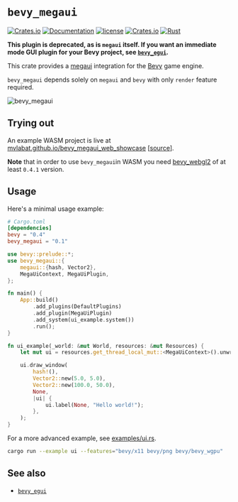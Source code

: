 # `bevy_megaui`

[![Crates.io](https://img.shields.io/crates/v/bevy_megaui.svg)](https://crates.io/crates/bevy_megaui)
[![Documentation](https://docs.rs/bevy_megaui/badge.svg)](https://docs.rs/bevy_megaui)
[![license](https://img.shields.io/badge/license-MIT-blue.svg)](https://github.com/bevyengine/bevy/blob/master/LICENSE)
[![Crates.io](https://img.shields.io/crates/d/bevy_megaui.svg)](https://crates.io/crates/bevy_megaui)
[![Rust](https://github.com/mvlabat/bevy_megaui/workflows/CI/badge.svg)](https://github.com/mvlabat/bevy_megaui/actions)

**This plugin is deprecated, as is `megaui` itself. If you want an immediate mode GUI plugin for your Bevy project, see [`bevy_egui`](https://github.com/mvlabat/bevy_egui).**

This crate provides a [megaui](https://crates.io/crates/megaui) integration for the [Bevy](https://github.com/bevyengine/bevy) game engine.

`bevy_megaui` depends solely on `megaui` and `bevy` with only `render` feature required.

![bevy_megaui](bevy_megaui.png)

## Trying out

An example WASM project is live at [mvlabat.github.io/bevy_megaui_web_showcase](https://mvlabat.github.io/bevy_megaui_web_showcase/index.html) [[source](https://github.com/mvlabat/bevy_megaui_web_showcase)].

**Note** that in order to use `bevy_megaui`in WASM you need [bevy_webgl2](https://github.com/mrk-its/bevy_webgl2) of at least `0.4.1` version.

## Usage

Here's a minimal usage example:
```toml
# Cargo.toml
[dependencies]
bevy = "0.4"
bevy_megaui = "0.1"
```

```rust
use bevy::prelude::*;
use bevy_megaui::{
    megaui::{hash, Vector2},
    MegaUiContext, MegaUiPlugin,
};

fn main() {
    App::build()
        .add_plugins(DefaultPlugins)
        .add_plugin(MegaUiPlugin)
        .add_system(ui_example.system())
        .run();
}

fn ui_example(_world: &mut World, resources: &mut Resources) {
    let mut ui = resources.get_thread_local_mut::<MegaUiContext>().unwrap();

    ui.draw_window(
        hash!(),
        Vector2::new(5.0, 5.0),
        Vector2::new(100.0, 50.0),
        None,
        |ui| {
            ui.label(None, "Hello world!");
        },
    );
}
```

For a more advanced example, see [examples/ui.rs](examples/ui.rs).

```bash
cargo run --example ui --features="bevy/x11 bevy/png bevy/bevy_wgpu"
```

## See also

- [`bevy_egui`](https://github.com/mvlabat/bevy_egui)
